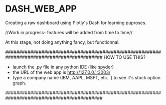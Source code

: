 # DASH_WEB_APP
Creating a raw dashboard using Plotly's Dash for learning puproses.

//Work in progress- features will be added from time to time//

At this stage, not doing anything fancy, but functionnal.

###########################################################################################
HOW TO USE THIS?
- launch the .py file in any python IDE (like spyder)
- the URL of the web app is http://127.0.0.1:3003/
- type a company name (IBM, AAPL, MSFT, etc...)  to see it's stock option graph.

###########################################################################################
